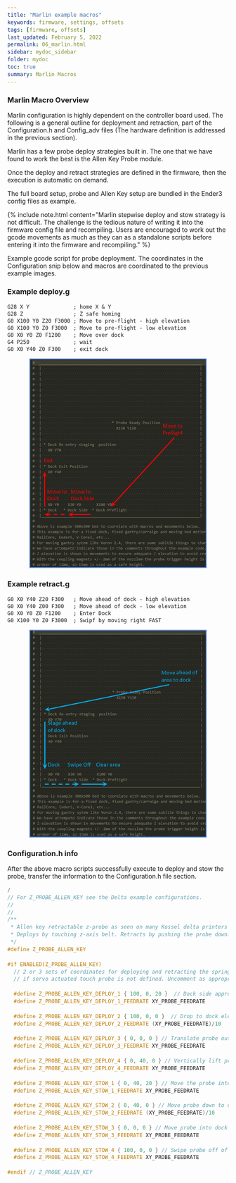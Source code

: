 ```yaml
---
title: "Marlin example macros"
keywords: firmware, settings, offsets
tags: [firmware, offsets]
last_updated: February 5, 2022
permalink: 06_marlin.html
sidebar: mydoc_sidebar
folder: mydoc
toc: true
summary: Marlin Macros
---
```


### Marlin Macro Overview

Marlin configuration is highly dependent on the controller board used. The following is a general outline for deployment and retraction, part of the Configuration.h and Config_adv files (The hardware definition is addressed in the previous section).  

Marlin has a few probe deploy strategies built in. The one that we have found to work the best is the Allen Key Probe module. 

Once the deploy and retract strategies are defined in the firmware, then the execution is automatic on demand. 

The full board setup, probe and Allen Key setup are bundled in the Ender3 config files as example. 

{% include note.html content="Marlin stepwise deploy and stow strategy is not difficult. The challenge is the tedious nature of writing it into the firmware config file and recompiling.  Users are encouraged to work out the gcode movements as much as they can as a standalone scripts before entering it into the firmware and recompiling." %}

Example gcode script for probe deployment. The coordinates in the Configuration snip below and macros are coordinated to the previous example images. 


### Example deploy.g  

 ```
 G28 X Y              ; home X & Y
 G28 Z                ; Z safe homing
 G0 X100 Y0 Z20 F3000 ; Move to pre-flight - high elevation
 G0 X100 Y0 Z0 F3000  ; Move to pre-flight - low elevation
 G0 X0 Y0 Z0 F1200    ; Move over dock
 G4 P250              ; wait 
 G0 X0 Y40 Z0 F300    ; exit dock
 ``` 

<div style="width:100%;text-align:center;"> <a href="images\06_DeploySteps.png" data-lity> <img src="images\06_DeploySteps.png" style="width:400px; border:2px solid CornflowerBlue"></a></div>


### Example retract.g  

```
G0 X0 Y40 Z20 F300   ; Move ahead of dock - high elevation
G0 X0 Y40 Z00 F300   ; Move ahead of dock - low elevation
G0 X0 Y0 Z0 F1200    ; Enter Dock
G0 X100 Y0 Z0 F3000  ; Swipf by moving right FAST
```

<div style="width:100%;text-align:center;"> <a href="images\06_Retract Steps.png" data-lity> <img src="images\06_Retract Steps.png" style="width:400px; border:2px solid CornflowerBlue"></a></div>


### Configuration.h info

After the above macro scripts successfully execute to deploy and stow the probe, transfer the information to the Configuration.h file section. 

```cpp
/
// For Z_PROBE_ALLEN_KEY see the Delta example configurations.
//
// 
/**
 * Allen key retractable z-probe as seen on many Kossel delta printers - https://reprap.org/wiki/Kossel#Automatic_bed_leveling_probe
 * Deploys by touching z-axis belt. Retracts by pushing the probe down. Uses Z_MIN_PIN.
 */
#define Z_PROBE_ALLEN_KEY

#if ENABLED(Z_PROBE_ALLEN_KEY)
  // 2 or 3 sets of coordinates for deploying and retracting the spring loaded touch probe on G29,
  // if servo actuated touch probe is not defined. Uncomment as appropriate for your printer/probe.

  #define Z_PROBE_ALLEN_KEY_DEPLOY_1 { 100, 0, 20 }  // Dock side approach position
  #define Z_PROBE_ALLEN_KEY_DEPLOY_1_FEEDRATE XY_PROBE_FEEDRATE

  #define Z_PROBE_ALLEN_KEY_DEPLOY_2 { 100, 0, 0 }  // Drop to dock elevation for probe coupling
  #define Z_PROBE_ALLEN_KEY_DEPLOY_2_FEEDRATE (XY_PROBE_FEEDRATE)/10

  #define Z_PROBE_ALLEN_KEY_DEPLOY_3 { 0, 0, 0 } // Translate probe out of dock 
  #define Z_PROBE_ALLEN_KEY_DEPLOY_3_FEEDRATE XY_PROBE_FEEDRATE

  #define Z_PROBE_ALLEN_KEY_DEPLOY_4 { 0, 40, 0 } // Vertically lift probe up to clear bed & dock 
  #define Z_PROBE_ALLEN_KEY_DEPLOY_4_FEEDRATE XY_PROBE_FEEDRATE

  #define Z_PROBE_ALLEN_KEY_STOW_1 { 0, 40, 20 } // Move the probe into X,Y dock approach position
  #define Z_PROBE_ALLEN_KEY_STOW_1_FEEDRATE XY_PROBE_FEEDRATE

  #define Z_PROBE_ALLEN_KEY_STOW_2 { 0, 40, 0 } // Move probe down to dock level entry position
  #define Z_PROBE_ALLEN_KEY_STOW_2_FEEDRATE (XY_PROBE_FEEDRATE)/10

  #define Z_PROBE_ALLEN_KEY_STOW_3 { 0, 0, 0 } // Move probe into dock
  #define Z_PROBE_ALLEN_KEY_STOW_3_FEEDRATE XY_PROBE_FEEDRATE

  #define Z_PROBE_ALLEN_KEY_STOW_4 { 100, 0, 0 } // Swipe probe off of mount 
  #define Z_PROBE_ALLEN_KEY_STOW_4_FEEDRATE XY_PROBE_FEEDRATE

#endif // Z_PROBE_ALLEN_KEY
````

